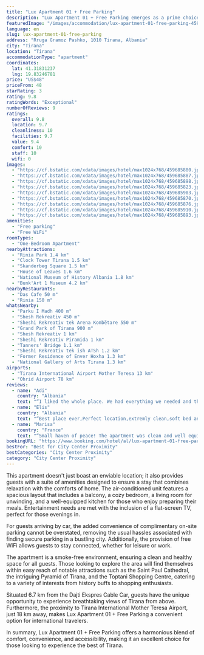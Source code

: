 ```yaml
---
title: "Lux Apartment 01 + Free Parking"
description: "Lux Apartment 01 + Free Parking emerges as a prime choice for travelers seeking comfort and convenience in the heart of Tirana."
featuredImage: "/images/accommodation/lux-apartment-01-free-parking-459685880.jpg"
language: en
slug: lux-apartment-01-free-parking
address: "Rruga Gramoz Pashko, 1010 Tirana, Albania"
city: "Tirana"
location: "Tirana"
accommodationType: "apartment"
coordinates:
  lat: 41.31831237
  lng: 19.83246781
price: "US$48"
priceFrom: 48
starRating: 3
rating: 9.8
ratingWords: "Exceptional"
numberOfReviews: 9
ratings:
  overall: 9.8
  location: 9.7
  cleanliness: 10
  facilities: 9.7
  value: 9.4
  comfort: 10
  staff: 10
  wifi: 0
images:
  - "https://cf.bstatic.com/xdata/images/hotel/max1024x768/459685880.jpg?k=d22dc18408d41efddfcf050a68c335c6a7c5e8fd787177ddf61fbb2b6921e669&o=&hp=1"
  - "https://cf.bstatic.com/xdata/images/hotel/max1024x768/459685887.jpg?k=ef16272190179f862dac611c728172399fc1105b74216b2288a729b3cc122f4c&o=&hp=1"
  - "https://cf.bstatic.com/xdata/images/hotel/max1024x768/459685898.jpg?k=ede38a8f1e262b085e9698189da357a14c0bb9490c5ffcc9123d778e7099a55b&o=&hp=1"
  - "https://cf.bstatic.com/xdata/images/hotel/max1024x768/459685823.jpg?k=45f1510751de79cfc0e1504ec2cd7f0c6cd86973a1d44c425f7380b645b3b004&o=&hp=1"
  - "https://cf.bstatic.com/xdata/images/hotel/max1024x768/459685903.jpg?k=05688c293a4a98a21274bea3b01e8b99cfd2b18dd578da939b442ff253c75911&o=&hp=1"
  - "https://cf.bstatic.com/xdata/images/hotel/max1024x768/459685870.jpg?k=d1242c84fec5793d9ba9a6340b9e836de130d9f63f8ba2d09488625bf080088f&o=&hp=1"
  - "https://cf.bstatic.com/xdata/images/hotel/max1024x768/459685876.jpg?k=827d2e7d662dbeb4aa78c706fb65b32e7c0daea1b7a2903d9911721566facb61&o=&hp=1"
  - "https://cf.bstatic.com/xdata/images/hotel/max1024x768/459685910.jpg?k=4fd9959b4fa64d0333c3cc87bd6d8ce47e88184f3a80576725bb23f1808890f6&o=&hp=1"
  - "https://cf.bstatic.com/xdata/images/hotel/max1024x768/459685893.jpg?k=98baf4d7678fb05b5dfbc278ea172451ccf0e14d4e3eccb54ac6d42a7d70b91a&o=&hp=1"
amenities:
  - "Free parking"
  - "Free WiFi"
roomTypes:
  - "One-Bedroom Apartment"
nearbyAttractions:
  - "Rinia Park 1.4 km"
  - "Clock Tower Tirana 1.5 km"
  - "Skanderbeg Square 1.5 km"
  - "House of Leaves 1.6 km"
  - "National Museum of History Albania 1.8 km"
  - "Bunk'Art 1 Museum 4.2 km"
nearbyRestaurants:
  - "Das Cafe 50 m"
  - "Rinia 150 m"
whatsNearby:
  - "Parku I Madh 400 m"
  - "Shesh Rekreativ 450 m"
  - "Sheshi Rekreativ tek Arena Kombëtare 550 m"
  - "Grand Park of Tirana 900 m"
  - "Shesh Rekreativ 1 km"
  - "Sheshi Rekreativ Piramida 1 km"
  - "Tanners' Bridge 1.1 km"
  - "Sheshi Rekreativ tek ish ATSh 1.2 km"
  - "Former Residence of Enver Hoxha 1.3 km"
  - "National Gallery of Arts Tirana 1.3 km"
airports:
  - "Tirana International Airport Mother Teresa 13 km"
  - "Ohrid Airport 78 km"
reviews:
  - name: "Adi"
    country: "Albania"
    text: "“I liked the whole place. We had everything we needed and the play was comfy af.”"
  - name: "Elis"
    country: "Albania"
    text: "“Best place ever,Perfect location,extremly clean,soft bed and pillows.The host (Teo) was very kind,helpful and 24/h available.The parking spot its just downstairs.Higly recommended”"
  - name: "Marisa"
    country: "France"
    text: "“Small haven of peace! The apartment was clean and well equipped. Not far from the city center. The little extra was this parking space included in the price which was helpful. We will come back with pleasure!”"
bookingURL: "https://www.booking.com/hotel/al/lux-apartment-01-free-parking.en-gb.html?aid=8035640"
bestFor: "Best for City Center Proximity"
bestCategories: "City Center Proximity"
category: "City Center Proximity"
---
```


This apartment doesn't just boast an enviable location; it also provides guests with a suite of amenities designed to ensure a stay that combines relaxation with the comforts of home. The air-conditioned unit features a spacious layout that includes a balcony, a cozy bedroom, a living room for unwinding, and a well-equipped kitchen for those who enjoy preparing their meals. Entertainment needs are met with the inclusion of a flat-screen TV, perfect for those evenings in.

For guests arriving by car, the added convenience of complimentary on-site parking cannot be overstated, removing the usual hassles associated with finding secure parking in a bustling city. Additionally, the provision of free WiFi allows guests to stay connected, whether for leisure or work.

The apartment is a smoke-free environment, ensuring a clean and healthy space for all guests. Those looking to explore the area will find themselves within easy reach of notable attractions such as the Saint Paul Cathedral, the intriguing Pyramid of Tirana, and the Toptani Shopping Centre, catering to a variety of interests from history buffs to shopping enthusiasts.

Situated 6.7 km from the Dajti Ekspres Cable Car, guests have the unique opportunity to experience breathtaking views of Tirana from above. Furthermore, the proximity to Tirana International Mother Teresa Airport, just 18 km away, makes Lux Apartment 01 + Free Parking a convenient option for international travelers.

In summary, Lux Apartment 01 + Free Parking offers a harmonious blend of comfort, convenience, and accessibility, making it an excellent choice for those looking to experience the best of Tirana.